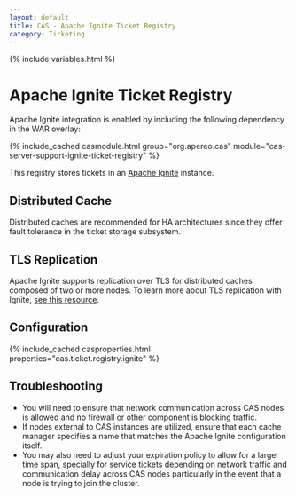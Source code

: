 ```yaml
---
layout: default
title: CAS - Apache Ignite Ticket Registry
category: Ticketing
---
```


{% include variables.html %}

# Apache Ignite Ticket Registry

Apache Ignite integration is enabled by including the following dependency in the WAR overlay:

{% include_cached casmodule.html group="org.apereo.cas" module="cas-server-support-ignite-ticket-registry" %}

This registry stores tickets in an [Apache Ignite](http://ignite.apache.org/) instance.

## Distributed Cache

Distributed caches are recommended for HA architectures since they offer fault tolerance in the ticket storage subsystem.

## TLS Replication

Apache Ignite supports replication over TLS for distributed caches 
composed of two or more nodes. To learn more about TLS replication with Ignite,
[see this resource](https://apacheignite.readme.io/docs/ssltls).

## Configuration

{% include_cached casproperties.html properties="cas.ticket.registry.ignite" %}

## Troubleshooting

* You will need to ensure that network communication across CAS nodes is allowed and no firewall or other component is blocking traffic.
* If nodes external to CAS instances are utilized, ensure that each cache manager specifies a name that matches the Apache Ignite configuration itself.
* You may also need to adjust your expiration policy to allow for a larger time span, specially for service tickets depending on network
  traffic and communication delay across CAS nodes particularly in the event that a node is trying to join the cluster.
